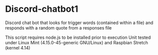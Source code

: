 # Discord-chatbot1
Discord chat bot that looks for trigger words (contained within a file) and responds with a random quote from a responses file

This script requires node.js to be installed prior to execution
Unit tested under Linux Mint (4.15.0-45-generic GNU/Linux) and Raspbian Stretch (kernel 4.14)
